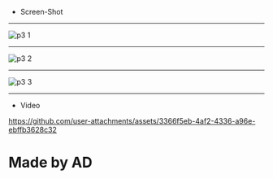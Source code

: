 
- Screen-Shot
---
![p3 1](https://github.com/user-attachments/assets/a24336d0-dc99-4101-8e70-e5da3ae7634c)

---
![p3 2](https://github.com/user-attachments/assets/8cf2b841-6769-4e24-9a8f-0c1057df70b7)

---
![p3 3](https://github.com/user-attachments/assets/6ad04a2e-38f2-4ec6-b00f-6ce510899398)

---

- Video

https://github.com/user-attachments/assets/3366f5eb-4af2-4336-a96e-ebffb3628c32

# Made by AD
